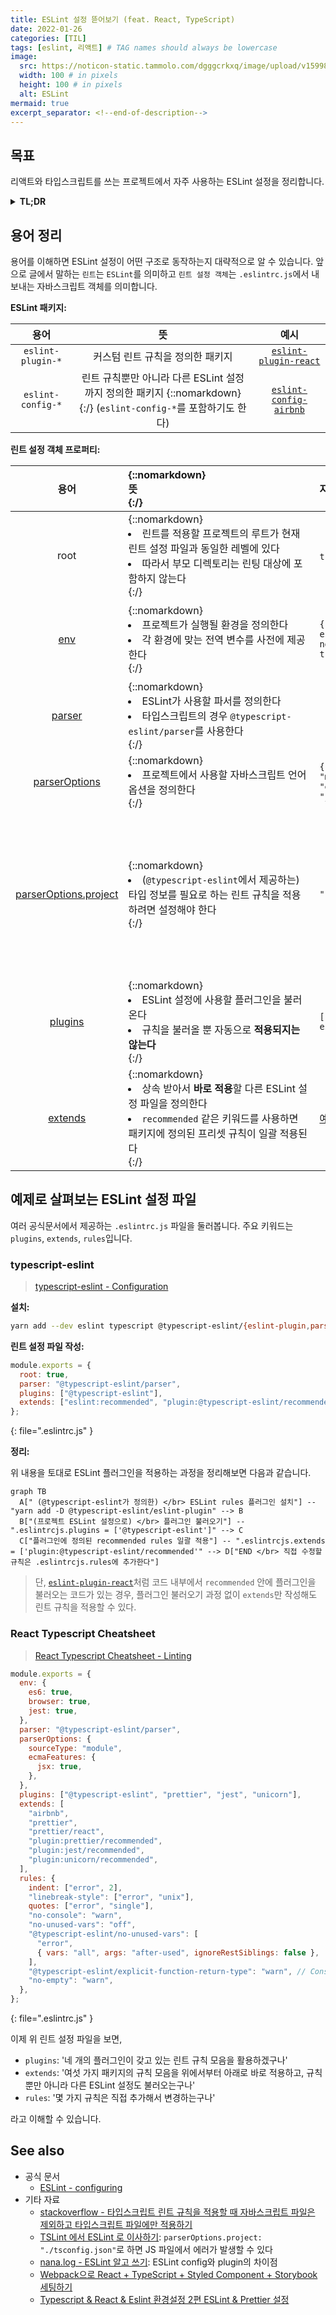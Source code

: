 ```yaml
---
title: ESLint 설정 뜯어보기 (feat. React, TypeScript)
date: 2022-01-26
categories: [TIL]
tags: [eslint, 리액트] # TAG names should always be lowercase
image:
  src: https://noticon-static.tammolo.com/dgggcrkxq/image/upload/v1599890132/noticon/c9dgkhp3m5rxmzn3fnp9.png
  width: 100 # in pixels
  height: 100 # in pixels
  alt: ESLint
mermaid: true
excerpt_separator: <!--end-of-description-->
---
```


## 목표

리액트와 타입스크립트를 쓰는 프로젝트에서 자주 사용하는 ESLint 설정을 정리합니다.

<!--end-of-description-->

<details markdown="1">
<summary><strong>TL;DR</strong></summary>

- 플러그인에 정의된 프리셋 규칙을 즉시 적용하고 싶다면: `extends`
- 플러그인에 정의된 규칙을 개별적으로 적용하고 싶다면: `plugins`로 불러오고 `rules`에 추가한다

```js
module.exports = {
  // ...생략...
  plugins: ["@typescript-eslint", "prettier", "jest", "unicorn"],
  extends: [
    "airbnb",
    "prettier",
    "prettier/react",
    "plugin:prettier/recommended",
    "plugin:jest/recommended",
    "plugin:unicorn/recommended",
  ],
  rules: {
    "no-console": "warn",
    "no-unused-vars": "off",
    "@typescript-eslint/no-unused-vars": [
      "error",
      { vars: "all", args: "after-used", ignoreRestSiblings: false },
    ],
    "@typescript-eslint/explicit-function-return-type": "warn",
  },
};
```

</details>

## 용어 정리

용어를 이해하면 ESLint 설정이 어떤 구조로 동작하는지 대략적으로 알 수 있습니다. 앞으로 글에서 말하는 `린트`는 `ESLint`를 의미하고 `린트 설정 객체`는 `.eslintrc.js`에서 내보내는 자바스크립트 객체를 의미합니다.

**ESLint 패키지:**

<!-- prettier-ignore-start -->

| 용어 | 뜻 | 예시 |
| :---: | :---: | :---: |
| `eslint-plugin-*` | 커스텀 린트 규칙을 정의한 패키지 | [`eslint-plugin-react`](https://github.com/yannickcr/eslint-plugin-react) |
| `eslint-config-*` | 린트 규칙뿐만 아니라 다른 ESLint 설정까지 정의한 패키지 {::nomarkdown}</br>{:/} (`eslint-config-*`를 포함하기도 한다) | [`eslint-config-airbnb`](https://www.npmjs.com/package/eslint-config-airbnb) |

<!-- prettier-ignore-end -->

**린트 설정 객체 프로퍼티:**

<!-- prettier-ignore-start -->

| 용어 | {::nomarkdown} <div style="width:290px"> 뜻 </div> {:/}| 자주 사용하는 값 | 비고 |
| :---: | :--- | :--- | :--- |
| root | {::nomarkdown}<li>린트를 적용할 프로젝트의 루트가 현재 린트 설정 파일과 동일한 레벨에 있다</li> <li>따라서 부모 디렉토리는 린팅 대상에 포함하지 않는다</li> {:/} | `true` 또는 생략 |
| [env](https://eslint.org/docs/user-guide/configuring/language-options#specifying-environments) | {::nomarkdown}<li>프로젝트가 실행될 환경을 정의한다</li> <li>각 환경에 맞는 전역 변수를 사전에 제공한다</li> {:/} | `{ browser: true, es2021: true, node: true, jest: true }` | `es*` 값을 사용하면 파서 옵션의 `ecmaVersion`도 자동으로 설정된다 |
| [parser](https://eslint.org/docs/user-guide/configuring/plugins#specifying-parser) | {::nomarkdown}<li>ESLint가 사용할 파서를 정의한다</li> <li>타입스크립트의 경우 `@typescript-eslint/parser`를 사용한다</li> {:/} |
| [parserOptions](https://eslint.org/docs/user-guide/configuring/language-options#specifying-parser-options) | {::nomarkdown}<li>프로젝트에서 사용할 자바스크립트 언어 옵션을 정의한다</li> {:/} | `{ "sourceType": "module", "ecmaFeatures": { "jsx": true } }` |
| [parserOptions.project](https://github.com/typescript-eslint/typescript-eslint/tree/main/packages/parser#parseroptionsproject) | {::nomarkdown}<li>(`@typescript-eslint`에서 제공하는) 타입 정보를 필요로 하는 린트 규칙을 적용하려면 설정해야 한다</li> {:/} | `"./tsconfig.json"` | `.js` 확장자 파일을 읽을 때 에러가 발생할 수 있다 {::nomarkdown} </br> {:/} 따라서 이 경우에는 [타입스크립트 규칙은 타입스크립트 파일에만 적용하도록 오버라이드](https://stackoverflow.com/a/64488474) 할 수 있다 |
| [plugins](https://eslint.org/docs/user-guide/configuring/plugins#configuring-plugins) | {::nomarkdown}<li>ESLint 설정에 사용할 플러그인을 불러온다</li> <li>규칙을 불러올 뿐 자동으로 **적용되지는 않는다**</li> {:/} | `["@typescript-eslint"]` |
| [extends](https://eslint.org/docs/user-guide/configuring/configuration-files#extending-configuration-files) | {::nomarkdown}<li>상속 받아서 **바로 적용**할 다른 ESLint 설정 파일을 정의한다</li> <li markdown="1">`recommended` 같은 키워드를 사용하면 패키지에 정의된 프리셋 규칙이 일괄 적용된다</li> {:/} | [예제 코드](https://github.com/datalater/react-boilerplate/blob/main/.eslintrc.js#L9) | 나중에 정의한 값이 더 높은 우선순위를 갖는다 |

<!-- prettier-ignore-end -->

## 예제로 살펴보는 ESLint 설정 파일

여러 공식문서에서 제공하는 `.eslintrc.js` 파일을 둘러봅니다. 주요 키워드는 `plugins`, `extends`, `rules`입니다.

### typescript-eslint

> [typescript-eslint - Configuration](https://typescript-eslint.io/docs/linting/)

**설치:**

```bash
yarn add --dev eslint typescript @typescript-eslint/{eslint-plugin,parser}
```

**린트 설정 파일 작성:**

<!-- prettier-ignore-start -->
```js
module.exports = {
  root: true,
  parser: "@typescript-eslint/parser",
  plugins: ["@typescript-eslint"],
  extends: ["eslint:recommended", "plugin:@typescript-eslint/recommended"],
};
```
{: file=".eslintrc.js" }
<!-- prettier-ignore-end -->

**정리:**

위 내용을 토대로 ESLint 플러그인을 적용하는 과정을 정리해보면 다음과 같습니다.

```mermaid
graph TB
  A[" (@typescript-eslint가 정의한) </br> ESLint rules 플러그인 설치"] -- "yarn add -D @typescript-eslint/eslint-plugin" --> B
  B["(프로젝트 ESLint 설정으로) </br> 플러그인 불러오기"] -- ".eslintrcjs.plugins = ['@typescript-eslint']" --> C
  C["플러그인에 정의된 recommended rules 일괄 적용"] -- ".eslintrcjs.extends = ['plugin:@typescript-eslint/recommended'" --> D["END </br> 직접 수정할 규칙은 .eslintrcjs.rules에 추가한다"]
```

> 단, [`eslint-plugin-react`](https://github.com/yannickcr/eslint-plugin-react/blob/master/index.js#L125)처럼 코드 내부에서 `recommended` 안에 플러그인을 불러오는 코드가 있는 경우, 플러그인 불러오기 과정 없이 `extends`만 작성해도 린트 규칙을 적용할 수 있다.

### React Typescript Cheatsheet

> [React Typescript Cheatsheet - Linting](https://react-typescript-cheatsheet.netlify.app/docs/basic/linting/)

<!-- prettier-ignore-start -->

```js
module.exports = {
  env: {
    es6: true,
    browser: true,
    jest: true,
  },
  parser: "@typescript-eslint/parser",
  parserOptions: {
    sourceType: "module",
    ecmaFeatures: {
      jsx: true,
    },
  },
  plugins: ["@typescript-eslint", "prettier", "jest", "unicorn"],
  extends: [
    "airbnb",
    "prettier",
    "prettier/react",
    "plugin:prettier/recommended",
    "plugin:jest/recommended",
    "plugin:unicorn/recommended",
  ],
  rules: {
    indent: ["error", 2],
    "linebreak-style": ["error", "unix"],
    quotes: ["error", "single"],
    "no-console": "warn",
    "no-unused-vars": "off",
    "@typescript-eslint/no-unused-vars": [
      "error",
      { vars: "all", args: "after-used", ignoreRestSiblings: false },
    ],
    "@typescript-eslint/explicit-function-return-type": "warn", // Consider using explicit annotations for object literals and function return types even when they can be inferred.
    "no-empty": "warn",
  },
};
```
{: file=".eslintrc.js" }
<!-- prettier-ignore-end -->

이제 위 린트 설정 파일을 보면,

- `plugins`: '네 개의 플러그인이 갖고 있는 린트 규칙 모음을 활용하겠구나'
- `extends`: '여섯 가지 패키지의 규칙 모음을 위에서부터 아래로 바로 적용하고, 규칙뿐만 아니라 다른 ESLint 설정도 불러오는구나'
- `rules`: '몇 가지 규칙은 직접 추가해서 변경하는구나'

라고 이해할 수 있습니다.

## See also

- 공식 문서
  - [ESLint - configuring](https://eslint.org/docs/user-guide/configuring/)
- 기타 자료
  - [stackoverflow - 타입스크립트 린트 규칙을 적용할 때 자바스크립트 파일은 제외하고 타입스크립트 파일에만 적용하기](https://stackoverflow.com/a/64488474)
  - [TSLint 에서 ESLint 로 이사하기](https://pks2974.medium.com/tslint-%EC%97%90%EC%84%9C-eslint-%EB%A1%9C-%EC%9D%B4%EC%82%AC%ED%95%98%EA%B8%B0-ecd460a1e599): `parserOptions.project: "./tsconfig.json"`로 하면 JS 파일에서 에러가 발생할 수 있다
  - [nana.log - ESLint 알고 쓰기](https://yrnana.dev/post/2021-09-02-eslint): ESLint config와 plugin의 차이점
  - [Webpack으로 React + TypeScript + Styled Component + Storybook 세팅하기](https://yujo11.github.io/React/React-TS-Webpack-%EC%84%B8%ED%8C%85/)
  - [Typescript & React & Eslint 환경설정 2편 ESLint & Prettier 설정](https://velog.io/@xortm854/Typescript-React-Eslint-%ED%99%98%EA%B2%BD%EC%84%A4%EC%A0%95-2%ED%8E%B8-ESLint-Prettier-%EC%84%A4%EC%A0%95)
